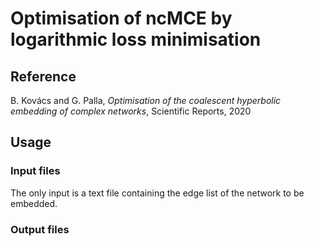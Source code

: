 # Optimisation of ncMCE by logarithmic loss minimisation

## Reference
B. Kovács and G. Palla, *Optimisation of the coalescent hyperbolic embedding of complex networks*, Scientific Reports, 2020

## Usage
### Input files
The only input is a text file containing the edge list of the network to be embedded. 

### Output files
